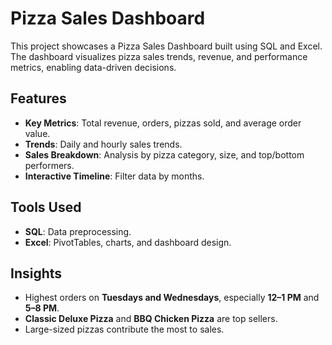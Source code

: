 # Pizza Sales Dashboard

This project showcases a Pizza Sales Dashboard built using SQL and Excel. The dashboard visualizes pizza sales trends, revenue, and performance metrics, enabling data-driven decisions.

## Features

- **Key Metrics**: Total revenue, orders, pizzas sold, and average order value.
- **Trends**: Daily and hourly sales trends.
- **Sales Breakdown**: Analysis by pizza category, size, and top/bottom performers.
- **Interactive Timeline**: Filter data by months.

## Tools Used

- **SQL**: Data preprocessing.
- **Excel**: PivotTables, charts, and dashboard design.

## Insights

- Highest orders on **Tuesdays and Wednesdays**, especially **12–1 PM** and **5–8 PM**.
- **Classic Deluxe Pizza** and **BBQ Chicken Pizza** are top sellers.
- Large-sized pizzas contribute the most to sales.

